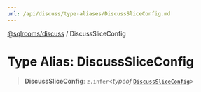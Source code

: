 ```yaml
---
url: /api/discuss/type-aliases/DiscussSliceConfig.md
---
```

[@sqlrooms/discuss](../index.md) / DiscussSliceConfig

# Type Alias: DiscussSliceConfig

> **DiscussSliceConfig**: `z.infer`<*typeof* [`DiscussSliceConfig`](../variables/DiscussSliceConfig.md)>
